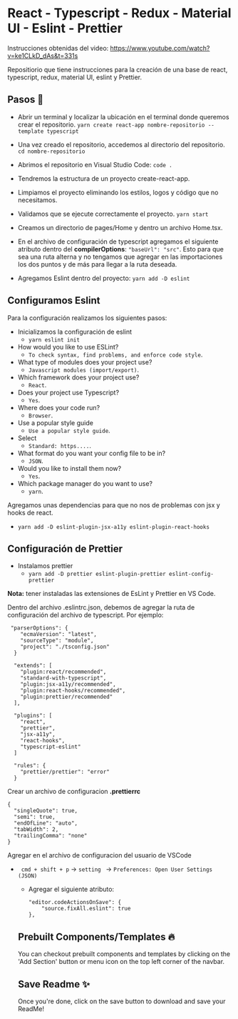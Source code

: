 
  # React - Typescript - Redux - Material UI - Eslint - Prettier
  Instrucciones obtenidas del video: https://www.youtube.com/watch?v=ke1CLkD_dAs&t=331s

  Repositiorio que tiene instrucciones para la creación de una base de react, typescript, redux, material UI, eslint y Prettier.
  
  ## Pasos 🚀  
  
  * Abrir un terminal y localizar la ubicación en el terminal donde queremos crear el repositorio.
    ``yarn create react-app nombre-repositorio --template typescript``
  
  * Una vez creado el repositorio, accedemos al directorio del repositorio.
    ``cd nombre-repositorio``
  
  * Abrimos el repositorio en Visual Studio Code: ``code .``
  
  * Tendremos la estructura de un proyecto create-react-app.

  * Limpiamos el proyecto eliminando los estilos, logos y código que no necesitamos.

  * Validamos que se ejecute correctamente el proyecto. ``yarn start``

  * Creamos un directorio de pages/Home y dentro un archivo Home.tsx.

  * En el archivo de configuración de typescript agregamos el siguiente atributo dentro del **compilerOptions**: 
  ``"baseUrl": "src"``. Esto para que sea una ruta alterna y no tengamos que agregar en las importaciones los dos 
  puntos y de más para llegar a la ruta deseada.

  * Agregamos Eslint dentro del proyecto: ``yarn add -D eslint``

  
## Configuramos Eslint ##
Para la configuración realizamos los siguientes pasos: 
  * Inicializamos la configuración de eslint 
    * ``yarn eslint init``
  * How would you like to use ESLint? 
    * ``To check syntax, find problems, and enforce code style``.
  * What type of modules does your project use? 
    * ``Javascript modules (import/export)``.
  * Which framework does your project use? 
    * ``React``.
  * Does your project use Typescript? 
    * ``Yes``.
  * Where does your code run? 
    * ``Browser``.
  * Use a popular style guide
    * ``Use a popular style guide``.
  * Select
    * ``Standard: https....``.
  * What format do you want your config file to be in?
    * ``JSON``.
  * Would you like to install them now?
    * ``Yes``.
  * Which package manager do you want to use?
    * ``yarn``.

Agregamos unas dependencias para que no nos de problemas con jsx y hooks de react.
  * ``yarn add -D eslint-plugin-jsx-a11y eslint-plugin-react-hooks``

## Configuración de Prettier ##

* Instalamos prettier
  * ``yarn add -D prettier eslint-plugin-prettier eslint-config-prettier``

**Nota:** tener instaladas las extensiones de EsLint y Prettier en VS Code.
  
Dentro del archivo .eslintrc.json, debemos de agregar la ruta de configuración del archivo de typescript. Por ejemplo:
  
```
 "parserOptions": {
    "ecmaVersion": "latest",
    "sourceType": "module",
    "project": "./tsconfig.json"
  }
```
``` 
  "extends": [
    "plugin:react/recommended",
    "standard-with-typescript",
    "plugin:jsx-a11y/recommended",
    "plugin:react-hooks/recommended",
    "plugin:prettier/recommended"
  ],
```
``` 
  "plugins": [
    "react",
    "prettier",
    "jsx-a11y",
    "react-hooks",
    "typescript-eslint"
  ]
```
``` 
  "rules": {
    "prettier/prettier": "error"
  }
```

Crear un archivo de configuracion **.prettierrc**
``` 
{
  "singleQuote": true,
  "semi": true,
  "endOfLine": "auto",
  "tabWidth": 2,
  "trailingComma": "none"
}
```

Agregar en el archivo de configuracion del usuario de VSCode 
* ``` cmd + shift + p``` -> ``setting `` -> ``Preferences: Open User Settings (JSON)``
  * Agregar el siguiente atributo:
    ```
    "editor.codeActionsOnSave": {
        "source.fixAll.eslint": true 
    },
    ```

  ## Prebuilt Components/Templates 🔥  
  You can checkout prebuilt components and templates by clicking on the 'Add Section' button or menu icon
  on the top left corner of the navbar.
      
  ## Save Readme ✨  
  Once you're done, click on the save button to download and save your ReadMe!
  